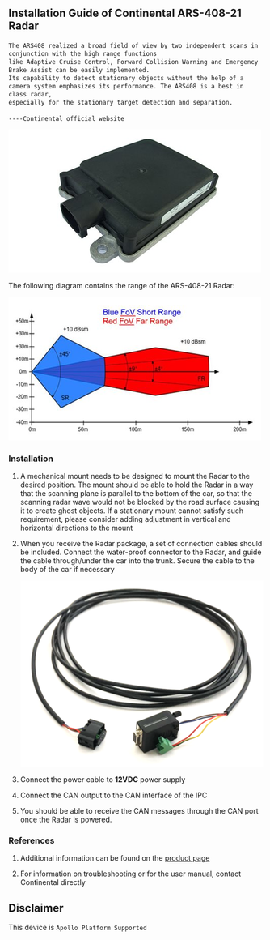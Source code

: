 ## Installation Guide of Continental ARS-408-21 Radar

```
The ARS408 realized a broad field of view by two independent scans in conjunction with the high range functions
like Adaptive Cruise Control, Forward Collision Warning and Emergency Brake Assist can be easily implemented. 
Its capability to detect stationary objects without the help of a camera system emphasizes its performance. The ARS408 is a best in class radar, 
especially for the stationary target detection and separation. 

----Continental official website
```

![radar_image](images/ARS-408-21.jpg)

The following diagram contains the range of the ARS-408-21 Radar:

![radar_range](images/ARS-404-21-range.jpg)

### Installation

1. A mechanical mount needs to be designed to mount the Radar to the desired position. The mount should be able to hold the Radar in a way that the scanning plane is parallel to the bottom of the car, so that the scanning radar wave would not be blocked by the road surface causing it to create ghost objects. If a stationary mount cannot satisfy such requirement, please consider adding adjustment in vertical and horizontal directions to the mount

2. When you receive the Radar package, a set of connection cables should be included. Connect the water-proof connector to the Radar, and guide the cable through/under the car into the trunk. Secure the cable to the body of the car if necessary

   ![radar_cable](images/ars-408-21-cable.png)

3. Connect the power cable to **12VDC** power supply

4. Connect the CAN output to the CAN interface of the IPC

5. You should be able to receive the CAN messages through the CAN port once the Radar is powered.

### References

1. Additional information can be found on the [product page](https://www.continental-automotive.com/Landing-Pages/Industrial-Sensors/Products/ARS-408-21)

2. For information on troubleshooting or for the user manual, contact Continental directly

## Disclaimer

This device is `Apollo Platform Supported`

    

    
